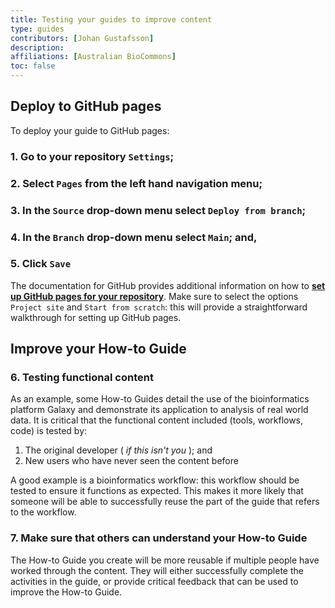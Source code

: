 ```yaml
---
title: Testing your guides to improve content
type: guides
contributors: [Johan Gustafsson]
description: 
affiliations: [Australian BioCommons]
toc: false
---
```



## Deploy to GitHub pages

To deploy your guide to GitHub pages:

### 1. Go to your repository `Settings`;
### 2. Select `Pages` from the left hand navigation menu;
### 3. In the `Source` drop-down menu select `Deploy from branch`;
### 4. In the `Branch` drop-down menu select `Main`; and,
### 5. Click `Save`

The documentation for GitHub provides additional information on how to [**set up GitHub pages for your repository**](https://pages.github.com/). Make sure to select the options `Project site` and `Start from scratch`: this will provide a straightforward walkthrough for setting up GitHub pages.


## Improve your How-to Guide

### 6. Testing functional content

As an example, some How-to Guides detail the use of the bioinformatics platform Galaxy and demonstrate its application to analysis of real world data. It is critical that the functional content included (tools, workflows, code) is tested by:

1. The original developer ( *if this isn't you* ); and
2. New users who have never seen the content before

A good example is a bioinformatics workflow: this workflow should be tested to ensure it functions as expected. This makes it more likely that someone will be able to successfully reuse the part of the guide that refers to the workflow.


### 7. Make sure that others can understand your How-to Guide
 
The How-to Guide you create will be more reusable if multiple people have worked through the content. They will either successfully complete the activities in the guide, or provide critical feedback that can be used to improve the How-to Guide.



 
